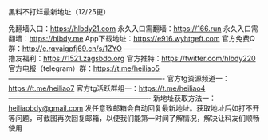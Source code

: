 黑料不打烊最新地址（12/25更）

免翻墙入口：https://hlbdy21.com
永久入口需翻墙：https://166.run
永久入口需翻墙：https://hlbdy.me
App下载地址：https://e916.wyhtgeft.com
官方免费Q群：http://e.rqvaigpfj69.cn/s/1ZYO
——————————————————-
撸友福利：https://1521.zagsbdo.org
官方推特：https://twitter.com/hlbdy220
官方电报（telegram）群：https://t.me/heiliao5
——————————————————————-
官方tg资源频道一：https://t.me/heiliao7
官方tg活跃群组一：https://t.me/heiliao4
————————————————————-
新地址获取方法一：
heiliaobdy@gmail.com
发任意致邮箱会自动回复最新地址。获取地址后如打不开等问题，可截图再次回复邮箱，以便我们能第一时间了解情况，解决让料友们顺畅使用
